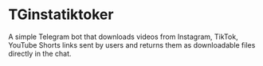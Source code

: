 # TGinstatiktoker
A simple Telegram bot that downloads videos from Instagram, TikTok, YouTube Shorts links sent by users and returns them as downloadable files directly in the chat.
